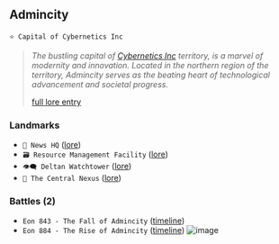 ## Admincity
`⭐ Capital of Cybernetics Inc`
 
> *The bustling capital of [Cybernetics Inc](<https://zeithalt.github.io/r/cybernetics_inc.html>) territory, is a marvel of modernity and innovation. Located in the northern region of the territory, Admincity serves as the beating heart of technological advancement and societal progress.*  
>  
> [full lore entry](<https://zeithalt.github.io//r/admincity.html>)
### Landmarks
- `📰 News HQ` ([lore](<https://zeithalt.github.io//r/news_hq.html>))
- `🗃️️ Resource Management Facility` ([lore](<https://zeithalt.github.io//r/resource_management_facility.html>))
- `👁️‍🗨️️️ Deltan Watchtower` ([lore](<https://zeithalt.github.io//r/deltan_watchtower.html>))
- `💽️️️ The Central Nexus` ([lore](<https://zeithalt.github.io//r/central_nexus.html>))
### Battles (2)
- `Eon 843 - The Fall of Admincity` ([timeline](<https://zeithalt.github.io//t/#eon0843>))
- `Eon 884 - The Rise of Admincity` ([timeline](<https://zeithalt.github.io//t/#eon0884>))
![image](https://zeithalt.github.io/r/i/admincity.png)